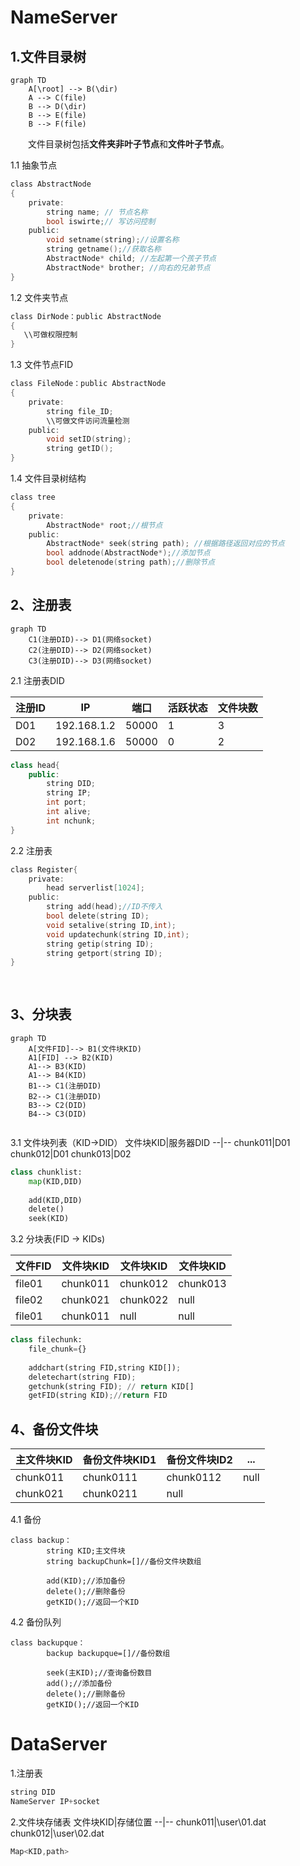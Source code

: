 # NameServer

## 1.文件目录树
```
graph TD
    A[\root] --> B(\dir)
    A --> C(file)
    B --> D(\dir)
    B --> E(file)
    B --> F(file)
```
&emsp;&emsp;文件目录树包括**文件夹非叶子节点**和**文件叶子节点**。

1.1 抽象节点
```C
class AbstractNode
{
    private:
        string name; // 节点名称
        bool iswirte;// 写访问控制
    public:
        void setname(string);//设置名称
        string getname();//获取名称
        AbstractNode* child; //左起第一个孩子节点
        AbstractNode* brother; //向右的兄弟节点
}
```
1.2 文件夹节点
```C
class DirNode：public AbstractNode
{
   \\可做权限控制
}
```
1.3 文件节点FID
```C
class FileNode：public AbstractNode
{
    private:
        string file_ID;
        \\可做文件访问流量检测
    public:
        void setID(string);
        string getID();
}
```
1.4 文件目录树结构
```C
class tree
{
    private:
        AbstractNode* root;//根节点
    public:
        AbstractNode* seek(string path); //根据路径返回对应的节点
        bool addnode(AbstractNode*);//添加节点
        bool deletenode(string path);//删除节点
}
```

## 2、注册表

```
graph TD
    C1(注册DID)--> D1(网络socket)
    C2(注册DID)--> D2(网络socket)
    C3(注册DID)--> D3(网络socket)
```

2.1 注册表DID

注册ID | IP | 端口 | 活跃状态 | 文件块数
--|--|--|--|--
D01|192.168.1.2|50000|1|3
D02|192.168.1.6|50000|0|2
```c++
class head{
    public:
        string DID;
        string IP;
        int port;
        int alive;
        int nchunk;
}
```
2.2 注册表
```C
class Register{
    private:
        head serverlist[1024];
    public:
        string add(head);//ID不传入
        bool delete(string ID);
        void setalive(string ID,int);
        void updatechunk(string ID,int);
        string getip(string ID);
        string getport(string ID);
}
    
    
```
## 3、分块表
```
graph TD
    A[文件FID]--> B1(文件块KID)
    A1[FID] --> B2(KID)
    A1--> B3(KID)
    A1--> B4(KID)
    B1--> C1(注册DID)
    B2--> C1(注册DID)
    B3--> C2(DID)
    B4--> C3(DID)
   
```
3.1 文件块列表（KID->DID）
文件块KID|服务器DID
--|--
chunk011|D01
chunk012|D01
chunk013|D02
```python
class chunklist:
    map(KID,DID)
    
    add(KID,DID)
    delete()
    seek(KID)
```
3.2 分块表(FID -> KIDs)

文件FID|文件块KID|文件块KID|文件块KID
--|--|--|--
file01|chunk011|chunk012|chunk013
file02|chunk021|chunk022|null
file01|chunk011|null|null


```python
class filechunk:
    file_chunk={}
    
    addchart(string FID,string KID[]);
    deletechart(string FID);
    getchunk(string FID); // return KID[]
    getFID(string KID);//return FID
```

## 4、备份文件块
主文件块KID|备份文件块KID1|备份文件块ID2|...
--|--|--|--
chunk011|chunk0111|chunk0112|null
chunk021|chunk0211|null

4.1 备份
```pyhton
class backup：
        string KID;主文件块
        string backupChunk=[]//备份文件块数组
        
        add(KID);//添加备份
        delete();//删除备份
        getKID();//返回一个KID
```
4.2 备份队列
```pyhton
class backupque：
        backup backupque=[]//备份数组
        
        seek(主KID);//查询备份数目
        add();//添加备份
        delete();//删除备份
        getKID();//返回一个KID 
```

# DataServer
1.注册表
```C++
string DID
NameServer IP+socket
```

2.文件块存储表
文件块KID|存储位置
--|--
chunk011|\user\01.dat
chunk012|\user\02.dat
```C++
Map<KID,path>
```

